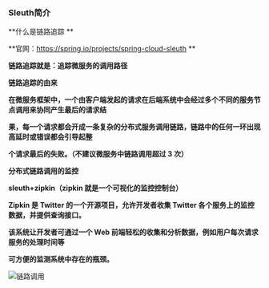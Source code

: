 ### Sleuth简介

**什么是链路追踪 **

**官网：https://spring.io/projects/spring-cloud-sleuth **

**链路追踪就是：追踪微服务的调用路径**



**链路追踪的由来**

**在微服务框架中，一个由客户端发起的请求在后端系统中会经过多个不同的服务节点调用来协同产生最后的请求结**

**果，每一个请求都会开成一条复杂的分布式服务调用链路，链路中的任何一环出现高延时或错误都会引导起整**

**个请求最后的失败。（不建议微服务中链路调用超过 3 次）**



**分布式链路调用的监控**

**sleuth+zipkin（zipkin 就是一个可视化的监控控制台）**

**Zipkin 是 Twitter 的一个开源项目，允许开发者收集 Twitter 各个服务上的监控数据，并提供查询接口。**

**该系统让开发者可通过一个 Web 前端轻松的收集和分析数据，例如用户每次请求服务的处理时间等**

**可方便的监测系统中存在的瓶颈。**



![链路调用](E:\笔记整理\动力节点SpringCloud\图解\链路调用.png)



